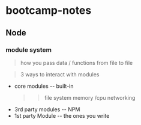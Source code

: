# bootcamp-notes

## Node

### module system

> how you pass data / functions from file to file

> 3 ways to interact with modules 
  - core modules
    -- built-in 
    >> file system
    >> memory /cpu
    >> networking
  - 3rd party modules
    -- NPM
  - 1st party Module
    -- the ones you write
